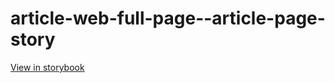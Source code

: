 # article-web-full-page--article-page-story

[View in storybook](https://raw.githack.com/Independent-Digital-News-and-Media-Ltd/indy-branch-review/PR-7596-sb/index.html?path=/story/article-web-full-page--article-page-story)